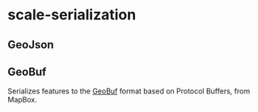scale-serialization
===================

GeoJson
-------

GeoBuf
------

Serializes features to the [GeoBuf](https://github.com/mapbox/geobuf) format based on Protocol Buffers, from MapBox.

